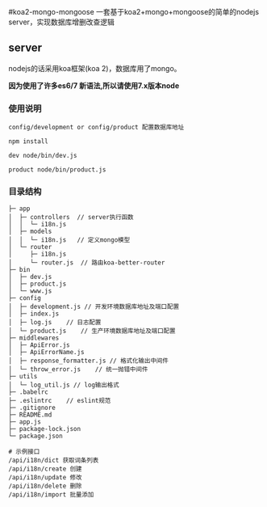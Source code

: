 #koa2-mongo-mongoose
一套基于koa2+mongo+mongoose的简单的nodejs server，实现数据库增删改查逻辑

## server

nodejs的话采用koa框架(koa 2)，数据库用了mongo。

**因为使用了许多es6/7 新语法,所以请使用7.x版本node**

### 使用说明

```
config/development or config/product 配置数据库地址

npm install

dev node/bin/dev.js

product node/bin/product.js

```

### 目录结构

```
├─ app
│  ├─ controllers  // server执行函数
│  │  └─ i18n.js
│  ├─ models
│  │  └─ i18n.js   // 定义mongo模型
│  └─ router
│     ├─ i18n.js   
│     └─ router.js  // 路由koa-better-router
├─ bin
│  ├─ dev.js
│  ├─ product.js
│  └─ www.js
├─ config
│  ├─ development.js // 开发环境数据库地址及端口配置
│  ├─ index.js
│  ├─ log.js    // 日志配置
│  └─ product.js    // 生产环境数据库地址及端口配置
├─ middlewares
│  ├─ ApiError.js   
│  ├─ ApiErrorName.js
│  ├─ response_formatter.js // 格式化输出中间件
│  └─ throw_error.js    // 统一抛错中间件
├─ utils
│  └─ log_util.js // log输出格式
├─ .babelrc
├─ .eslintrc    // eslint规范
├─ .gitignore
├─ README.md
├─ app.js
├─ package-lock.json
└─ package.json

```


```
# 示例接口
/api/i18n/dict 获取词条列表
/api/i18n/create 创建
/api/i18n/update 修改
/api/i18n/delete 删除
/api/i18n/import 批量添加

```